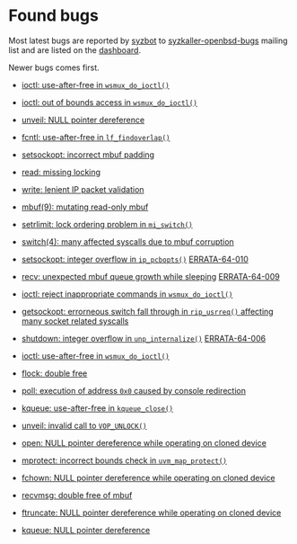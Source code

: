Found bugs
==========

Most latest bugs are reported by [syzbot](/docs/syzbot.md) to [syzkaller-openbsd-bugs](https://groups.google.com/forum/#!forum/syzkaller-openbsd-bugs) mailing list and are listed on the [dashboard](https://syzkaller.appspot.com/#openbsd).

Newer bugs comes first.

-	[ioctl: use-after-free in `wsmux_do_ioctl()`](https://marc.info/?l=openbsd-cvs&m=154900458511494&w=2)

-	[ioctl: out of bounds access in `wsmux_do_ioctl()`](https://marc.info/?l=openbsd-cvs&m=154859038916770&w=2)

-	[unveil: NULL pointer dereference](https://marc.info/?l=openbsd-cvs&m=154818960525456&w=2)

-	[fcntl: use-after-free in `lf_findoverlap()`](https://marc.info/?l=openbsd-cvs&m=154809417426357&w=2)

-	[setsockopt: incorrect mbuf padding](https://marc.info/?l=openbsd-cvs&m=154784437622409&w=2)

-	[read: missing locking](https://marc.info/?l=openbsd-cvs&m=154715201702848&w=2)

-	[write: lenient IP packet validation](https://marc.info/?l=openbsd-cvs&m=154684768026869&w=2)

-	[mbuf(9): mutating read-only mbuf](https://marc.info/?l=openbsd-cvs&m=154684739226800&w=2)

-	[setrlimit: lock ordering problem in `mi_switch()`](https://marc.info/?l=openbsd-cvs&m=154677960110593&w=2)

-	[switch(4): many affected syscalls due to mbuf corruption](https://marc.info/?l=openbsd-cvs&m=154600758019977&w=2)

-	[setsockopt: integer overflow in `ip_pcbopts()`](https://marc.info/?l=openbsd-cvs&m=154531248603735&w=2) [ERRATA-64-010](https://ftp.openbsd.org/pub/OpenBSD/patches/6.4/common/010_pcbopts.patch.sig)

-	[recv: unexpected mbuf queue growth while sleeping](https://marc.info/?l=openbsd-cvs&m=154506523901003&w=2) [ERRATA-64-009](https://ftp.openbsd.org/pub/OpenBSD/patches/6.4/common/009_recvwait.patch.sig)

-	[ioctl: reject inappropriate commands in `wsmux_do_ioctl()`](https://marc.info/?l=openbsd-cvs&m=154507410803526&w=2)

-	[getsockopt: errorneous switch fall through in `rip_usrreq()` affecting many socket related syscalls](https://marc.info/?l=openbsd-cvs&m=154383186000797&w=2)

-	[shutdown: integer overflow in `unp_internalize()`](https://marc.info/?l=openbsd-cvs&m=154282004307882&w=2) [ERRATA-64-006](https://ftp.openbsd.org/pub/OpenBSD/patches/6.4/common/006_uipc.patch.sig)

-	[ioctl: use-after-free in `wsmux_do_ioctl()`](https://marc.info/?l=openbsd-cvs&m=154269457228677&w=2)

-	[flock: double free](https://marc.info/?l=openbsd-cvs&m=154070100731996&w=2)

-	[poll: execution of address `0x0` caused by console redirection](https://marc.info/?l=openbsd-cvs&m=153552269821957&w=2)

-	[kqueue: use-after-free in `kqueue_close()`](https://marc.info/?l=openbsd-cvs&m=153364550327224&w=2)

-	[unveil: invalid call to `VOP_UNLOCK()`](https://marc.info/?l=openbsd-cvs&m=153318491427658&w=2)

-	[open: NULL pointer dereference while operating on cloned device](https://marc.info/?l=openbsd-cvs&m=153297130613157&w=2)

-	[mprotect: incorrect bounds check in `uvm_map_protect()`](https://marc.info/?l=openbsd-cvs&m=153227003430211&w=2)

-	[fchown: NULL pointer dereference while operating on cloned device](https://marc.info/?l=openbsd-cvs&m=153224108724940&w=2)

-	[recvmsg: double free of mbuf](https://marc.info/?l=openbsd-cvs&m=153067010015474&w=2)

-	[ftruncate: NULL pointer dereference while operating on cloned device](https://marc.info/?l=openbsd-cvs&m=153062270701248&w=2)

-	[kqueue: NULL pointer dereference](https://marc.info/?l=openbsd-cvs&m=152930020005260&w=2)
